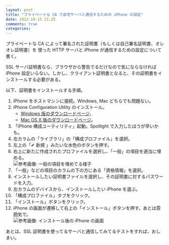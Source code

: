 ```yaml
---
layout: post
title: "プライベートな CA で自宅サーバと通信するための iPhone の設定"
date: 2012-10-15 21:25
comments: true
categories: 
---
```


プライベートな CA によって署名された証明書（もしくは自己署名証明書、オレオレ証明書）を
使った HTTP サーバと iPhone が通信するための設定について書く。

SSL サーバ証明書なら、ブラウザから警告でるだけなので気にならなければ iPhone
設定いらない。しかし、クライアント証明書となると、その証明書をインストールする必要がある。

以下、証明書をインストールする手順。

1. iPhone をホストマシンに接続。Windows, Mac どちらでも問題ない。
2. iPhone Configuration Utility のインストール。
   * [Windows 版のダウンロードページ](http://support.apple.com/kb/DL1466)、
   * [Mac OS X 版のダウンロードページ](http://support.apple.com/kb/DL1465)。
3. 「iPhone 構成ユーティリティ」起動。Spotlight で入力したほうが早いかも。
4. 左カラムの「ライブラリ」の「構成プロファイル」を選択。
5. 左上の「✔ 新規 」みたいな水色のボタンを押す。
6. 右上に新たに作成されたプロファイルを選択し、「一般」の項目を適当に埋める。<br>
   ![参考画像: 一般の項目を埋めてる様子](/assets/2012/10/iphone-configuration-utility-ss.jpg)
7. 「一般」などの項目のカラムの下の方にある「資格情報」を選択。
8. インストールしたい証明書ファイルを選択し、その証明書に対するパスワードを入力。
9. 左カラムのデバイスから、インストールしたい iPhone を選ぶ。
10. 「構成プロファイル」タブをクリック。
11. 「インストール」ボタンをクリック。
12. iPhone の画面が遷移して右上の「インストール」ボタンを押す。あとは雰囲気で。<br>
    ![参考画像: インストール後の iPhone の画面](/assets/2012/10/installing-a-profile-in-iphone.jpg)

あとは、SSL 証明書を使ってるサーバと通信してみてるテストをすれば、おしまい。

